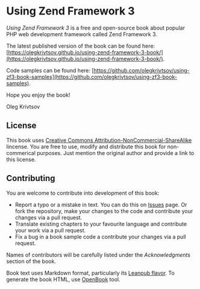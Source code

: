 # Using Zend Framework 3

*Using Zend Framework 3* is a free and open-source book about popular PHP web development framework called
Zend Framework 3.

The latest published version of the book can be found here: 
[https://olegkrivtsov.github.io/using-zend-framework-3-book/](https://olegkrivtsov.github.io/using-zend-framework-3-book/).

Code samples can be found here: 
[https://github.com/olegkrivtsov/using-zf3-book-samples](https://github.com/olegkrivtsov/using-zf3-book-samples).

Hope you enjoy the book!

Oleg Krivtsov

## License

This book uses [Creative Commons Attribution-NonCommercial-ShareAlike](https://creativecommons.org/licenses/by-nc-sa/4.0/) lincense.
You are free to use, modify and distribute this book for non-commerical purposes. Just mention the original author and provide a link
to this license.

## Contributing

You are welcome to contribute into development of this book:

  * Report a typo or a mistake in text. You can do this on [Issues](https://github.com/olegkrivtsov/using-zend-framework-3-book/issues) page. 
    Or fork the repository, make your changes to the code and contribute your changes via a pull request.
  * Translate existing chapters to your favourite language and contribute your work via a pull request.
  * Fix a bug in a book sample code a contribute your changes via a pull request.

Names of contributors will be carefully listed under the *Acknowledgments* section of the book.
  
Book text uses Markdown format, particularly its [Leanpub flavor](https://leanpub.com/help/manual). 
To generate the book HTML, use [OpenBook](https://github.com/olegkrivtsov/openbook) tool.
